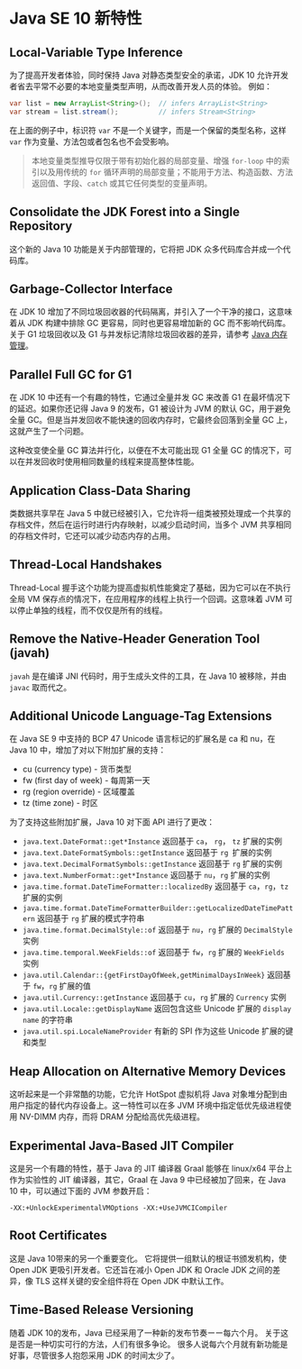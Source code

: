 # Java SE 10 新特性



## Local-Variable Type Inference

为了提高开发者体验，同时保持 Java 对静态类型安全的承诺，JDK 10 允许开发者省去平常不必要的本地变量类型声明，从而改善开发人员的体验。 例如：

```java
var list = new ArrayList<String>();  // infers ArrayList<String>
var stream = list.stream();          // infers Stream<String>
```

在上面的例子中，标识符 `var` 不是一个关键字，而是一个保留的类型名称，这样`var` 作为变量、方法包或者包名也不会受影响。



>  本地变量类型推导仅限于带有初始化器的局部变量、增强 `for-loop` 中的索引以及用传统的 `for` 循环声明的局部变量；不能用于方法、构造函数、方法返回值、字段、`catch` 或其它任何类型的变量声明。



## Consolidate the JDK Forest into a Single Repository

这个新的 Java 10 功能是关于内部管理的，它将把 JDK 众多代码库合并成一个代码库。



## Garbage-Collector Interface

在 JDK 10 增加了不同垃圾回收器的代码隔离，并引入了一个干净的接口，这意味着从 JDK 构建中排除 GC 更容易，同时也更容易增加新的 GC 而不影响代码库。关于 G1 垃圾回收以及 G1 与并发标记清除垃圾回收器的差异，请参考 [Java 内存管理](https://docs.oracle.com/cd/E13150_01/jrockit_jvm/jrockit/geninfo/diagnos/garbage_collect.html)。



## Parallel Full GC for G1

在 JDK 10 中还有一个有趣的特性，它通过全量并发 GC 来改善 G1 在最坏情况下的延迟。如果你还记得 Java 9 的发布，G1 被设计为 JVM 的默认 GC，用于避免全量 GC。但是当并发回收不能快速的回收内存时，它最终会回落到全量 GC  上，这就产生了一个问题。

这种改变使全量 GC 算法并行化，以便在不太可能出现 G1 全量 GC 的情况下，可以在并发回收时使用相同数量的线程来提高整体性能。



## Application Class-Data Sharing

类数据共享早在 Java 5 中就已经被引入，它允许将一组类被预处理成一个共享的存档文件，然后在运行时进行内存映射，以减少启动时间，当多个 JVM 共享相同的存档文件时，它还可以减少动态内存的占用。



## Thread-Local Handshakes

Thread-Local 握手这个功能为提高虚拟机性能奠定了基础，因为它可以在不执行全局 VM 保存点的情况下，在应用程序的线程上执行一个回调。这意味着 JVM 可以停止单独的线程，而不仅仅是所有的线程。



## Remove the Native-Header Generation Tool (javah)

`javah` 是在编译 JNI 代码时，用于生成头文件的工具，在 Java 10 被移除，并由 `javac` 取而代之。



## Additional Unicode Language-Tag Extensions

在 Java SE 9 中支持的 BCP 47 Unicode 语言标记的扩展名是 ca 和 nu，在 Java 10 中，增加了对以下附加扩展的支持：

- cu (currency type) - 货币类型
- fw (first day of week) - 每周第一天
- rg (region override) - 区域覆盖
- tz (time zone) - 时区

为了支持这些附加扩展，Java 10 对下面 API 进行了更改：

- `java.text.DateFormat::get*Instance` 返回基于 `ca`， `rg`， `tz` 扩展的实例
- `java.text.DateFormatSymbols::getInstance` 返回基于 `rg `扩展的实例
- `java.text.DecimalFormatSymbols::getInstance` 返回基于 `rg` 扩展的实例
- `java.text.NumberFormat::get*Instance` 返回基于 `nu`，`rg` 扩展的实例
- `java.time.format.DateTimeFormatter::localizedBy` 返回基于 `ca`，`rg`，`tz` 扩展的实例
- `java.time.format.DateTimeFormatterBuilder::getLocalizedDateTimePattern` 返回基于 `rg` 扩展的模式字符串
- `java.time.format.DecimalStyle::of` 返回基于 `nu`，`rg` 扩展的 `DecimalStyle` 实例
- `java.time.temporal.WeekFields::of` 返回基于 `fw`，`rg` 扩展的 `WeekFields` 实例
- `java.util.Calendar::{getFirstDayOfWeek,getMinimalDaysInWeek}` 返回基于 `fw`，`rg` 扩展的值
- `java.util.Currency::getInstance` 返回基于 `cu`，`rg` 扩展的 `Currency` 实例
- `java.util.Locale::getDisplayName` 返回包含这些 Unicode 扩展的 `display name` 的字符串
- `java.util.spi.LocaleNameProvider` 有新的 SPI 作为这些 Unicode 扩展的键和类型



## Heap Allocation on Alternative Memory Devices

这听起来是一个非常酷的功能，它允许 HotSpot 虚拟机将 Java 对象堆分配到由用户指定的替代内存设备上。这一特性可以在多 JVM  环境中指定低优先级进程使用 NV-DIMM 内存，而将 DRAM 分配给高优先级进程。



## Experimental Java-Based JIT Compiler

这是另一个有趣的特性，基于 Java 的 JIT 编译器 Graal 能够在 linux/x64 平台上作为实验性的 JIT 编译器，其它，Graal 在 Java 9 中已经被加了回来，在 Java 10 中，可以通过下面的 JVM 参数开启：

```
-XX:+UnlockExperimentalVMOptions -XX:+UseJVMCICompiler
```



## Root Certificates

这是 Java 10带来的另一个重要变化。 它将提供一组默认的根证书颁发机构，使 Open JDK 更吸引开发者。它还旨在减小 Open JDK 和 Oracle JDK 之间的差异，像 TLS 这样关键的安全组件将在 Open JDK 中默认工作。



## Time-Based Release Versioning

随着 JDK 10的发布，Java 已经采用了一种新的发布节奏ーー每六个月。 关于这是否是一种切实可行的方法，人们有很多争论。 很多人说每六个月就有新功能是好事，尽管很多人抱怨采用 JDK 的时间太少了。